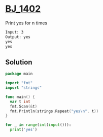 # [BJ_1402](https://acmicpc.net/problem/1402)

Print yes for n times

```txt
Input: 3
Output: yes
yes
yes
```

## Solution

```go
package main

import "fmt"
import "strings"

func main() {
  var t int
  fmt.Scan(&t)
  fmt.Println(strings.Repeat("yes\n", t))
}
```

```py
for _ in range(int(input())):
  print('yes')
```
